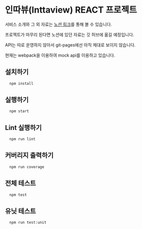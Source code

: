 # 인따뷰(Inttaview) REACT 프로젝트

서비스 소개와 그 외 자료는 [노션 링크](https://www.notion.so/morymory/Inttaview-5343f2bbeb6d4e328799d68d68f24dd9)를 통해 볼 수 있습니다.

프로젝트가 마무리 된다면 노션에 있던 자료는 깃 허브에 옮길 예정입니다.

API는 따로 운영하지 않아서 git-pages에선 아직 제대로 보이지 않습니다.

현재는 webpack을 이용하여 mock api를 이용하고 있습니다.

## 설치하기

```bash
  npm install
```

## 실행하기

```bash
  npm start
```

## Lint 실행하기

```bash
  npm run lint
```

## 커버리지 출력하기

```bash
  npm run coverage
```

## 전체 테스트

```bash
  npm test
```

## 유닛 테스트

```bash
  npm run test:unit
```
